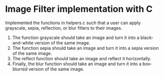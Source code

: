 # Image Filter implementation with C

Implemented the functions in helpers.c such that a user can apply grayscale, sepia, reflection, or blur filters to their images.
1. The function grayscale should take an image and turn it into a black-and-white version of the same image.
2. The function sepia should take an image and turn it into a sepia version of the same image.
3. The reflect function should take an image and reflect it horizontally.
3. Finally, the blur function should take an image and turn it into a box-blurred version of the same image.
